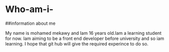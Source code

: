# Who-am-i-
##information about me

My name is mohamed mekawy and Iam 16 years old.Iam a learning student for now. 
Iam aiming to be a front end developer before university and so iam learning.
I hope that git hub will give the required experince to do so.
